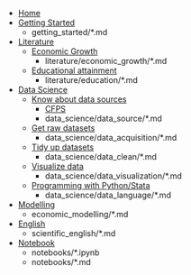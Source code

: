 * [Home](README.md)
* [Getting Started](getting_started/README.md)
    * getting_started/*.md
* [Literature](literature/README.md)
    * [Economic Growth](literature/economic_growth/README.md)
        * literature/economic_growth/*.md
    * [Educational attainment](literature/education/README.md)
        * literature/education/*.md
* [Data Science](data_science/README.md)
    * [Know about data sources](data_science/data_source/README.md)
        * [CFPS](data_science/data_source/cfps.md)
        * data_science/data_source/*.md
    * [Get raw datasets](data_science/data_acquisition/README.md)
        * data_science/data_acquisition/*.md
    * [Tidy up datasets](data_science/data_clean/README.md)
        * data_science/data_clean/*.md
    * [Visualize data](data_science/data_visualization/README.md)
        * data_science/data_visualization/*.md
    * [Programming with Python/Stata](data_science/data_language/README.md)
        * data_science/data_language/*.md
* [Modelling](economic_modelling/README.md)
    * economic_modelling/*.md
* [English](scientific_english/README.md)
    * scientific_english/*.md
* [Notebook](notebooks/README.md)
    * notebooks/*.ipynb
    * notebooks/*.md
<!-- * [Print-Site](print_page/) -->
